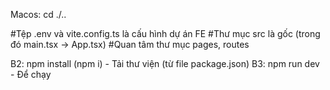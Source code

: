 <!-- Đầu tiên sẽ phải di chuyển vào thư mục -->
Macos: cd ./..

#Tệp .env và vite.config.ts là cấu hình dự án FE
#Thư mục src là gốc (trong đó main.tsx -> App.tsx)
#Quan tâm thư mục pages, routes

B2: npm install (npm i) - Tải thư viện (từ file package.json)
B3: npm run dev - Để chạy
